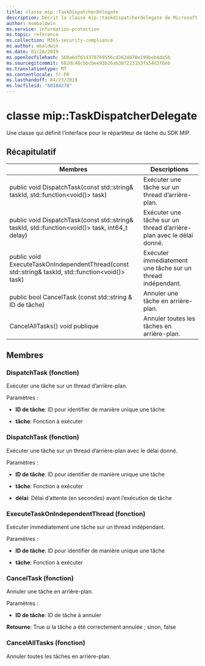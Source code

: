 ```yaml
---
title: classe mip::TaskDispatcherDelegate
description: Décrit la classe mip::taskdispatcherdelegate de Microsoft Information Protection (MIP) SDK.
author: msmbaldwin
ms.service: information-protection
ms.topic: reference
ms.collection: M365-security-compliance
ms.author: mbaldwin
ms.date: 01/28/2019
ms.openlocfilehash: 568a6df614370769556cd3634070e199beb4da5b
ms.sourcegitcommit: 682dc48cbbcbee93b26ab3872231b3fa54d3f6eb
ms.translationtype: MT
ms.contentlocale: fr-FR
ms.lasthandoff: 04/23/2019
ms.locfileid: "60184278"
---
```

# <a name="class-miptaskdispatcherdelegate"></a>classe mip::TaskDispatcherDelegate 
Une classe qui définit l’interface pour le répartiteur de tâche du SDK MIP.
  
## <a name="summary"></a>Récapitulatif
 Membres                        | Descriptions                                
--------------------------------|---------------------------------------------
public void DispatchTask(const std::string& taskId, std::function\<void()\> task)  |  Exécuter une tâche sur un thread d’arrière-plan.
public void DispatchTask(const std::string& taskId, std::function\<void()\> task, int64_t delay)  |  Exécuter une tâche sur un thread d’arrière-plan avec le délai donné.
public void ExecuteTaskOnIndependentThread(const std::string& taskId, std::function\<void()\> task)  |  Exécuter immédiatement une tâche sur un thread indépendant.
public bool CancelTask (const std::string & ID de tâche)  |  Annuler une tâche en arrière-plan.
CancelAllTasks() void publique  |  Annuler toutes les tâches en arrière-plan.
  
## <a name="members"></a>Membres
  
### <a name="dispatchtask-function"></a>DispatchTask (fonction)
Exécuter une tâche sur un thread d’arrière-plan.

Paramètres :  
* **ID de tâche**: ID pour identifier de manière unique une tâche 


* **tâche**: Fonction à exécuter


  
### <a name="dispatchtask-function"></a>DispatchTask (fonction)
Exécuter une tâche sur un thread d’arrière-plan avec le délai donné.

Paramètres :  
* **ID de tâche**: ID pour identifier de manière unique une tâche 


* **tâche**: Fonction à exécuter 


* **délai**: Délai d’attente (en secondes) avant l’exécution de tâche


  
### <a name="executetaskonindependentthread-function"></a>ExecuteTaskOnIndependentThread (fonction)
Exécuter immédiatement une tâche sur un thread indépendant.

Paramètres :  
* **ID de tâche**: ID pour identifier de manière unique une tâche 


* **tâche**: Fonction à exécuter


  
### <a name="canceltask-function"></a>CancelTask (fonction)
Annuler une tâche en arrière-plan.

Paramètres :  
* **ID de tâche**: ID de tâche à annuler



  
**Retourne**: True si la tâche a été correctement annulée ; sinon, false
  
### <a name="cancelalltasks-function"></a>CancelAllTasks (fonction)
Annuler toutes les tâches en arrière-plan.